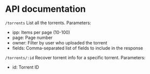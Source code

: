 API documentation
=================

`/torrents`
List all the torrents. Parameters:
  - ipp: Items per page (10-100)
  - page: Page number
  - owner: Filter by user who uploaded the torrent
  - fields: Comma-separated list of fields to include in the response

`/torrents/:id`
Recover torrent info for a specific torrent. Parameters:
  - id: Torrent ID
